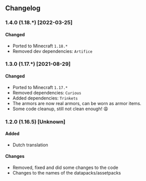 ## Changelog

### 1.4.0 (1.18.*) [2022-03-25]
#### Changed
  - Ported to Minecraft `1.18.*`
  - Removed dev dependencies: `Artifice`

### 1.3.0 (1.17.*) [2021-08-29]
#### Changed
- Ported to Minecraft `1.17.*`
- Removed dependencies: `Curious`
- Added dependencies: `Trinkets`
- The armors are now real armors, can be worn as armor items.
- Some code cleanup, still not clean enough! 😩

### 1.2.0 (1.16.5) [Unknown]
#### Added
- Dutch translation

#### Changes
- Removed, fixed and did some changes to the code
- Changes to the names of the datapacks/assetpacks
